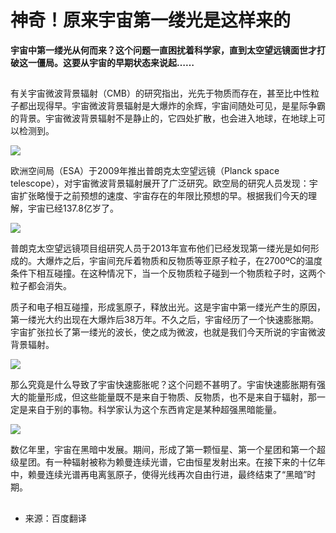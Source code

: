 # 神奇！原来宇宙第一缕光是这样来的
**宇宙中第一缕光从何而来？这个问题一直困扰着科学家，直到太空望远镜面世才打破这一僵局。这要从宇宙的早期状态来说起……**
##
有关宇宙微波背景辐射（CMB）的研究指出，光先于物质而存在，甚至比中性粒子都出现得早。宇宙微波背景辐射是大爆炸的余辉，宇宙间随处可见，是星际争霸的背景。宇宙微波背景辐射不是静止的，它四处扩散，也会进入地球，在地球上可以检测到。

![](https://fanyi-app.baidu.com/static/passage/2017-07/2017-07-17/002/image/datasrc1.jpg)

欧洲空间局（ESA）于2009年推出普朗克太空望远镜（Planck space telescope），对宇宙微波背景辐射展开了广泛研究。欧空局的研究人员发现：宇宙扩张略慢于之前预想的速度、宇宙存在的年限比预想的早。根据我们今天的理解，宇宙已经137.8亿岁了。

![](https://fanyi-app.baidu.com/static/passage/2017-07/2017-07-17/002/image/datasrc2.jpg)

普朗克太空望远镜项目组研究人员于2013年宣布他们已经发现第一缕光是如何形成的。大爆炸之后，宇宙间充斥着物质和反物质等亚原子粒子，在2700ºC的温度条件下相互碰撞。在这种情况下，当一个反物质粒子碰到一个物质粒子时，这两个粒子都会消失。

质子和电子相互碰撞，形成氢原子，释放出光。这是宇宙中第一缕光产生的原因，第一缕光大约出现在大爆炸后38万年。不久之后，宇宙经历了一个快速膨胀期。宇宙扩张拉长了第一缕光的波长，使之成为微波，也就是我们今天所说的宇宙微波背景辐射。

![](https://fanyi-app.baidu.com/static/passage/2017-07/2017-07-17/002/image/datasrc3.jpg)

那么究竟是什么导致了宇宙快速膨胀呢？这个问题不甚明了。宇宙快速膨胀期有强大的能量形成，但这些能量既不是来自于物质、反物质，也不是来自于辐射，那一定是来自于别的事物。科学家认为这个东西肯定是某种超强黑暗能量。

![](https://fanyi-app.baidu.com/static/passage/2017-07/2017-07-17/002/image/datasrc3.jpg)

数亿年里，宇宙在黑暗中发展。期间，形成了第一颗恒星、第一个星团和第一个超级星团。有一种辐射被称为赖曼连续光谱，它由恒星发射出来。在接下来的十亿年中，赖曼连续光谱再电离氢原子，使得光线再次自由行进，最终结束了“黑暗”时期。

##
 - 来源：百度翻译
